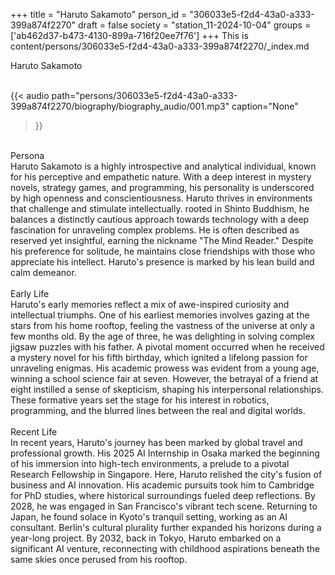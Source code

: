 +++
title = "Haruto Sakamoto"
person_id = "306033e5-f2d4-43a0-a333-399a874f2270"
draft = false
society = "station_11-2024-10-04"
groups = ['ab462d37-b473-4130-899a-716f20ee7f76']
+++
This is content/persons/306033e5-f2d4-43a0-a333-399a874f2270/_index.md

<script>
(function() {
    const personId = "306033e5-f2d4-43a0-a333-399a874f2270";
    const societyId = "station_11-2024-10-04";

    // Set the selected person and society in localStorage
    localStorage.setItem('selectedPerson', personId);
    localStorage.setItem('selectedSociety', societyId);

    // Automatically set the dropdowns based on this person's data
    const societySelect = document.getElementById('society-select');
    const personSelect = document.getElementById('person-select');

    if (societySelect) {
    societySelect.value = societyId;
    }
    if (personSelect) {
    personSelect.value = personId;
    }
})();
</script><div class="h1_1_right">Haruto Sakamoto</div><br>
{{< audio
    path="persons/306033e5-f2d4-43a0-a333-399a874f2270/biography/biography_audio/001.mp3" 
    caption="None"
>}}
<br>
<div class="h2">Persona</div><div class="plain">Haruto Sakamoto is a highly introspective and analytical individual, known for his perceptive and empathetic nature. With a deep interest in mystery novels, strategy games, and programming, his personality is underscored by high openness and conscientiousness. Haruto thrives in environments that challenge and stimulate intellectually. rooted in Shinto Buddhism, he balances a distinctly cautious approach towards technology with a deep fascination for unraveling complex problems. He is often described as reserved yet insightful, earning the nickname "The Mind Reader." Despite his preference for solitude, he maintains close friendships with those who appreciate his intellect. Haruto's presence is marked by his lean build and calm demeanor.</div><br>
<div class="h2">Early Life</div><div class="plain">Haruto's early memories reflect a mix of awe-inspired curiosity and intellectual triumphs. One of his earliest memories involves gazing at the stars from his home rooftop, feeling the vastness of the universe at only a few months old. By the age of three, he was delighting in solving complex jigsaw puzzles with his father. A pivotal moment occurred when he received a mystery novel for his fifth birthday, which ignited a lifelong passion for unraveling enigmas. His academic prowess was evident from a young age, winning a school science fair at seven. However, the betrayal of a friend at eight instilled a sense of skepticism, shaping his interpersonal relationships. These formative years set the stage for his interest in robotics, programming, and the blurred lines between the real and digital worlds.</div><br>
<div class="h2">Recent Life</div><div class="plain">In recent years, Haruto's journey has been marked by global travel and professional growth. His 2025 AI Internship in Osaka marked the beginning of his immersion into high-tech environments, a prelude to a pivotal Research Fellowship in Singapore. Here, Haruto relished the city's fusion of business and AI innovation. His academic pursuits took him to Cambridge for PhD studies, where historical surroundings fueled deep reflections. By 2028, he was engaged in San Francisco's vibrant tech scene. Returning to Japan, he found solace in Kyoto's tranquil setting, working as an AI consultant. Berlin's cultural plurality further expanded his horizons during a year-long project. By 2032, back in Tokyo, Haruto embarked on a significant AI venture, reconnecting with childhood aspirations beneath the same skies once perused from his rooftop.</div><br>
